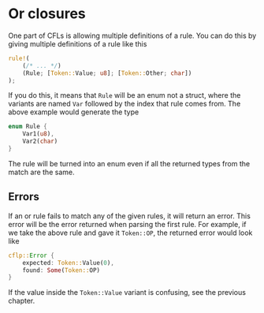 # Or closures

One part of CFLs is allowing multiple definitions of a rule. You can do this by giving multiple definitions of a rule like this
```rust
rule!(
    (/* ... */)
    (Rule; [Token::Value; u8]; [Token::Other; char])
);
```

If you do this, it means that `Rule` will be an enum not a struct, where the variants are named `Var` followed by the index that rule comes from. The above example would generate the type
```rust
enum Rule {
    Var1(u8),
    Var2(char)
}
```

The rule will be turned into an enum even if all the returned types from the match are the same.

## Errors

If an or rule fails to match any of the given rules, it will return an error. This error will be the error returned when parsing the first rule. For example, if we take the above rule and gave it `Token::OP`, the returned error would look like
```rust
cflp::Error {
    expected: Token::Value(0),
    found: Some(Token::OP)
}
```

If the value inside the `Token::Value` variant is confusing, see the previous chapter.

